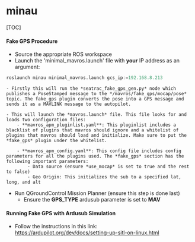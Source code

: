 # minau

[TOC]

#### Fake GPS Procedure
- Source the appropriate ROS workspace
- Launch the 'minimal_mavros.launch' file with **your** IP address as an argument:
```python
roslaunch minau minimal_mavros.launch gcs_ip:=192.168.8.213 
```
	- Firstly this will run the *seatrac_fake_gps_gen.py* node which publishes a PoseStamped message to the */mavros/fake_gps/mocap/pose* topic. The fake_gps plugin converts the pose into a GPS message and sends it as a MAVLINK message to the autopilot.

	- This will launch the *mavros.launch* file. This file looks for and loads two configuration files:
		- **mavros_apm_pluginlist.yaml**: This pluginlist includes a blacklist of plugins that mavros should ignore and a whitelist of plugins that mavros should load and initialize. Make sure to put the *fake_gps* plugin under the whitelist.
		
		- **mavros_apm_config.yaml**: This config file includes config parameters for all the plugins used. The *fake_gps* section has the following important parameters:
			- Data source (ensure *use_mocap* is set to true and the rest to false)
			- Geo Origin: This initializes the sub to a specified lat, long, and alt

- Run QGroundControl Mission Planner (ensure this step is done last)
	- Ensure the **GPS_TYPE** ardusub parameter is set to **MAV**

#### Running Fake GPS with Ardusub Simulation
- Follow the instructions in this link: https://ardupilot.org/dev/docs/setting-up-sitl-on-linux.html
